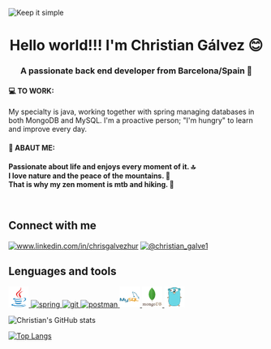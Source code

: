 ![Keep it simple](https://user-images.githubusercontent.com/108464294/225291516-4361d002-99d4-4d92-b0a1-1a0bce990e9a.png)




<h1 align="center">Hello world!!! I'm Christian Gálvez 😊</h1>
<h3 align="center">A passionate back end developer from Barcelona/Spain 🌆</h3>
<h4>💻 TO WORK:</h4>
My specialty is java, working together with spring managing databases in both MongoDB and MySQL.
I'm a proactive person; "I'm hungry" to learn and improve every day.

<h4>🙋 ABAUT ME:<h4>
  
Passionate about life and enjoys every moment of it. 🔝<br>
I love nature and the peace of the mountains. 🌄 <br>
That is why my zen moment is mtb and hiking. 🚵 <br>

  <br>


## Connect with me
<p align="left">
<a href="https://linkedin.com/in/chrisgalvezhur" target="blank"><img align="center" src="https://raw.githubusercontent.com/rahuldkjain/github-profile-readme-generator/master/src/images/icons/Social/linked-in-alt.svg" alt="www.linkedin.com/in/chrisgalvezhur" height="30" width="40" /></a>
<a href="https://www.hackerrank.com/christian_galve1?hr_r=1" target="blank"><img align="center" src="https://raw.githubusercontent.com/rahuldkjain/github-profile-readme-generator/master/src/images/icons/Social/hackerrank.svg" alt="@christian_galve1" height="30" width="40" /></a>
</p>

## Lenguages and tools
<p align="left"><a href="https://www.java.com" target="_blank" rel="noreferrer"> <img src="https://raw.githubusercontent.com/devicons/devicon/master/icons/java/java-original.svg" alt="java" width="40" height="40"/> </a> <a href="https://spring.io/" target="_blank" rel="noreferrer"> <img src="https://www.vectorlogo.zone/logos/springio/springio-icon.svg" alt="spring" width="40" height="40"/> </a> <a href="https://git-scm.com/" target="_blank" rel="noreferrer"> <img src="https://www.vectorlogo.zone/logos/git-scm/git-scm-icon.svg" alt="git" width="40" height="40"/> </a> <a href="https://postman.com" target="_blank" rel="noreferrer"> <img src="https://www.vectorlogo.zone/logos/getpostman/getpostman-icon.svg" alt="postman" width="40" height="40"/> </a> <a href="https://www.mysql.com/" target="_blank" rel="noreferrer"> <img src="https://raw.githubusercontent.com/devicons/devicon/master/icons/mysql/mysql-original-wordmark.svg" alt="mysql" width="40" height="40"/> </a> <a href="https://www.mongodb.com/" target="_blank" rel="noreferrer"> <img src="https://raw.githubusercontent.com/devicons/devicon/master/icons/mongodb/mongodb-original-wordmark.svg" alt="mongodb" width="40" height="40"/> </a> <a href="https://golang.org" target="_blank" rel="noreferrer"> <img src="https://raw.githubusercontent.com/devicons/devicon/master/icons/go/go-original.svg" alt="go" width="40" height="40"/> </a>

![Christian's GitHub stats](https://github-readme-stats.vercel.app/api?username=ChrisGalHur&show_icons=true&theme=dark)

[![Top Langs](https://github-readme-stats.vercel.app/api/top-langs/?username=ChrisGalHur&layout=compact&show_icons=true&theme=dark)](https://github.com/ChrisGalHur/github-readme-stats)
